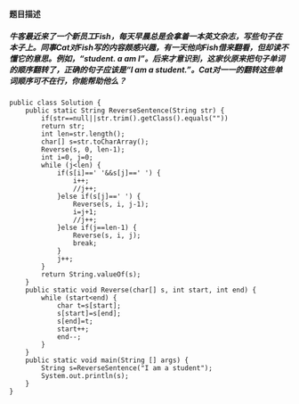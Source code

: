 **题目描述**

##### 牛客最近来了一个新员工Fish，每天早晨总是会拿着一本英文杂志，写些句子在本子上。同事Cat对Fish写的内容颇感兴趣，有一天他向Fish借来翻看，但却读不懂它的意思。例如，“student. a am I”。后来才意识到，这家伙原来把句子单词的顺序翻转了，正确的句子应该是“I am a student.”。Cat对一一的翻转这些单词顺序可不在行，你能帮助他么？
```
public class Solution {
    public static String ReverseSentence(String str) {
        if(str==null||str.trim().getClass().equals(""))
        return str;
        int len=str.length();
        char[] s=str.toCharArray();
        Reverse(s, 0, len-1);
        int i=0, j=0;
        while (j<len) {
            if(s[i]==' '&&s[j]==' ') {
                i++;
                //j++;
            }else if(s[j]==' ') {
                Reverse(s, i, j-1);
                i=j+1;
                //j++;
            }else if(j==len-1) {
                Reverse(s, i, j);
                break;
            }
            j++;
        }
        return String.valueOf(s);
    }
    public static void Reverse(char[] s, int start, int end) {
        while (start<end) {
            char t=s[start];
            s[start]=s[end];
            s[end]=t;
            start++;
            end--;
        }
    }
    public static void main(String [] args) {
        String s=ReverseSentence("I am a student");
        System.out.println(s);
    }
}
```